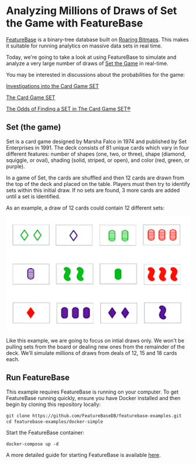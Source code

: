# Analyzing Millions of Draws of Set the Game with FeatureBase
[FeatureBase](https://featurebase.com/) is a binary-tree database built on [Roaring Bitmaps](https://roaringbitmap.org/). This makes it suitable for running analytics on massive data sets in real time.

Today, we're going to take a look at using FeatureBase to simulate and analyze a very large number of draws of [Set the Game](https://en.wikipedia.org/wiki/Set_(card_game)) in real-time.

You may be interested in discussions about the probabilities for the game:

[Investigations into the Card Game SET](https://www.setgame.com/sites/default/files/teacherscorner/SETPROOF.pdf)

[The Card Game SET](http://homepages.warwick.ac.uk/staff/D.Maclagan/papers/set.pdf)

[The Odds of Finding a SET in The Card Game SET®](http://norvig.com/SET.html)

## Set (the game)
Set is a card game designed by Marsha Falco in 1974 and published by Set Enterprises in 1991. The deck consists of 81 unique cards which vary in four different features: number of shapes (one, two, or three), shape (diamond, squiggle, or oval), shading (solid, striped, or open), and color (red, green, or purple). 

In a game of Set, the cards are shuffled and then 12 cards are drawn from the top of the deck and placed on the table. Players must then try to identify sets within this initial draw. If no sets are found, 3 more cards are added until a set is identified. 

As an example, a draw of 12 cards could contain 12 different sets:

![sets](https://raw.githubusercontent.com/FeatureBaseDB/featurebase-examples/main/bigdata-set/static/setdraw.png)

Like this example, we are going to focus on intial draws only. We won't be pulling sets from the board or dealing new ones from the remainder of the deck. We'll simulate millions of draws from deals of 12, 15 and 18 cards each.

## Run FeatureBase
This example requires FeatureBase is running on your computer. To get FeatureBase running quickly, ensure you have Docker installed and then begin by cloning this repository locally:

```
git clone https://github.com/FeatureBaseDB/featurebase-examples.git
cd featurebase-examples/docker-simple
```

Start the FeatureBase container:

```
docker-compose up -d
```

A more detailed guide for starting FeatureBase is available [here](https://github.com/FeatureBaseDB/featurebase-examples/tree/main/docker-simple#readme).



